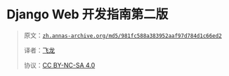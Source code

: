 # Django Web 开发指南第二版

> 原文：[`zh.annas-archive.org/md5/981fc588a383952aaf97d784d1c66ed2`](https://zh.annas-archive.org/md5/981fc588a383952aaf97d784d1c66ed2)
> 
> 译者：[飞龙](https://github.com/wizardforcel)
> 
> 协议：[CC BY-NC-SA 4.0](http://creativecommons.org/licenses/by-nc-sa/4.0/)

